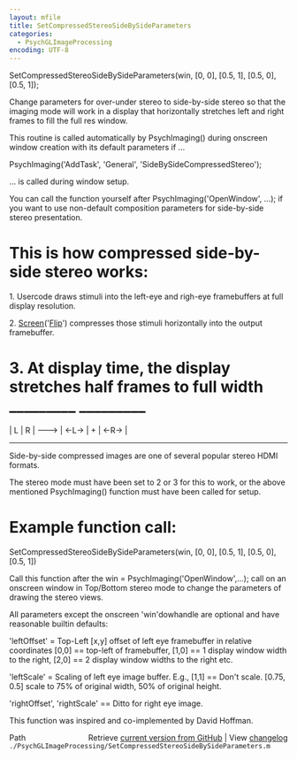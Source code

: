 ```yaml
---
layout: mfile
title: SetCompressedStereoSideBySideParameters
categories:
  - PsychGLImageProcessing
encoding: UTF-8
---
```


SetCompressedStereoSideBySideParameters(win, [0, 0], [0.5, 1], [0.5, 0], [0.5, 1]);

Change parameters for over-under stereo to side-by-side stereo so that
the imaging mode will work in a display that horizontally stretches left
and right frames to fill the full res window.

This routine is called automatically by PsychImaging() during onscreen
window creation with its default parameters if ...

PsychImaging('AddTask', 'General', 'SideBySideCompressedStereo');

... is called during window setup.

You can call the function yourself after PsychImaging('OpenWindow', ...);
if you want to use non-default composition parameters for side-by-side
stereo presentation.

# This is how compressed side-by-side stereo works:

1\. Usercode draws stimuli into the left-eye and righ-eye framebuffers at
   full display resolution.

2\. [Screen](/docs/Screen)('[Flip](/docs/Flip)') compresses those stimuli horizontally into the output
   framebuffer.

# 3\. At display time, the display stretches half frames to full width        \_\_\_\_\_\_\_\_\_       \_\_\_\_\_\_\_\_\_
   | L | R |   ---\> | \<-L-\>  |  +   | \<-R-\>  |
   ---------        ----------      ----------

Side-by-side compressed images are one of several popular stereo HDMI
formats.

The stereo mode must have been set to 2 or 3 for this to work, or the
above mentioned PsychImaging() function must have been called for setup.

# Example function call:

SetCompressedStereoSideBySideParameters(win, [0, 0], [0.5, 1], [0.5, 0], [0.5, 1])

Call this function after the win = PsychImaging('OpenWindow',...); call
on an onscreen window in Top/Bottom stereo mode to change the parameters
of drawing the stereo views.

All parameters except the onscreen 'win'dowhandle are optional and have
reasonable builtin defaults:

'leftOffset' = Top-Left [x,y] offset of left eye framebuffer in relative
coordinates [0,0] == top-left of framebuffer, [1,0] == 1 display window
width to the right, [2,0] == 2 display window widths to the right etc.

'leftScale' = Scaling of left eye image buffer. E.g., [1,1] == Don't
scale. [0.75, 0.5] scale to 75% of original width, 50% of original
height.

'rightOffset', 'rightScale' == Ditto for right eye image.

This function was inspired and co-implemented by David Hoffman.



<div class="code_header" style="text-align:right;">
  <span style="float:left;">Path&nbsp;&nbsp;</span> <span class="counter">Retrieve <a href=
  "https://raw.github.com/Psychtoolbox-3/Psychtoolbox-3/beta/./PsychGLImageProcessing/SetCompressedStereoSideBySideParameters.m">current version from GitHub</a> | View <a href=
  "https://github.com/Psychtoolbox-3/Psychtoolbox-3/commits/beta/./PsychGLImageProcessing/SetCompressedStereoSideBySideParameters.m">changelog</a></span>
</div>
<div class="code">
  <code>./PsychGLImageProcessing/SetCompressedStereoSideBySideParameters.m</code>
</div>

